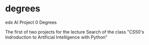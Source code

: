 # degrees
edx AI Project 0 Degrees

The first of two projects for the lecture Search of the class "CS50's Indroduction to Artificial Intelligence with Python"
